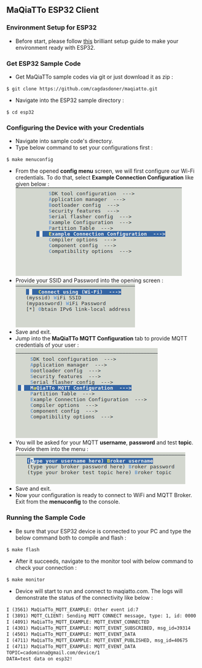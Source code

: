 
## MaQiaTTo ESP32 Client

### Environment Setup for ESP32
* Before start, please follow [this](https://docs.espressif.com/projects/esp-idf/en/latest/get-started/index.html#get-started-get-esp-idf) brilliant setup guide to make your environment ready with ESP32.

### Get ESP32 Sample Code
* Get MaQiaTTo sample codes via git or just download it as zip :
```
$ git clone https://github.com/cagdasdoner/maqiatto.git
```
* Navigate into the ESP32 sample directory :
```
$ cd esp32
```

### Configuring the Device with your Credentials
* Navigate into sample code's directory.
* Type below command to set your configurations first :
```
$ make menuconfig
```
* From the opened **config menu** screen, we will first configure our Wi-Fi credentials. To do that, select **Example Connection Configuration** like given below :  
![Alt text](img/menuconfig.png?raw=true "Menuconfig")
* Provide your SSID and Password into the opening screen :  
![Alt text](img/connectionconfig.png?raw=true "WiFi configuration")
* Save and exit. 
* Jump into the **MaQiaTTo MQTT Configuration** tab to provide MQTT credentials of your user :  
![Alt text](img/maqiattoconfig.png?raw=true "MaQiaTTo configuration menu")
* You will be asked for your MQTT **username**, **password** and test **topic**. Provide them into the menu :  
![Alt text](img/mqttconfig.png?raw=true "MQTT configuration")
* Save and exit. 
* Now your configuration is ready to connect to WiFi and MQTT Broker. Exit from the **menuconfig** to the console.

### Running the Sample Code
* Be sure that your ESP32 device is connected to your PC and type the below command both to compile and flash :
```
$ make flash
```
* After it succeeds, navigate to the monitor tool with below command to check your connection :
```
$ make monitor
```
* Device will start to run and connect to maqiatto.com. The logs will demonstrate the status of the connectivity like below :
```
I (3561) MaQiaTTo_MQTT_EXAMPLE: Other event id:7
I (3891) MQTT_CLIENT: Sending MQTT CONNECT message, type: 1, id: 0000
I (4091) MaQiaTTo_MQTT_EXAMPLE: MQTT_EVENT_CONNECTED
I (4301) MaQiaTTo_MQTT_EXAMPLE: MQTT_EVENT_SUBSCRIBED, msg_id=39314
I (4501) MaQiaTTo_MQTT_EXAMPLE: MQTT_EVENT_DATA
I (4711) MaQiaTTo_MQTT_EXAMPLE: MQTT_EVENT_PUBLISHED, msg_id=40675
I (4711) MaQiaTTo_MQTT_EXAMPLE: MQTT_EVENT_DATA
TOPIC=cadominna@gmail.com/device/1
DATA=test data on esp32!
```
